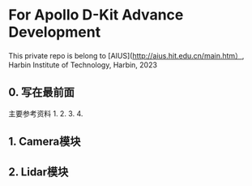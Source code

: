 # For Apollo D-Kit Advance Development
This private repo is belong to [AIUS](http://aius.hit.edu.cn/main.htm）, Harbin Institute of Technology, Harbin, 2023

## 0. 写在最前面
主要参考资料
1. 
2. 
3.
4.


## 1. Camera模块




## 2. Lidar模块

